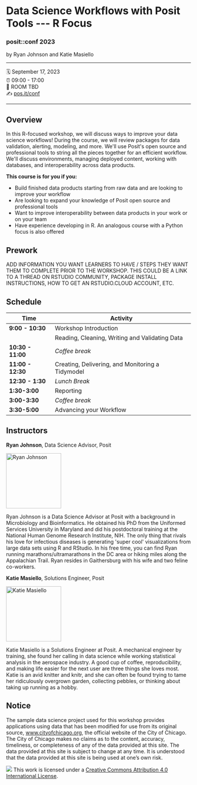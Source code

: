 # Data Science Workflows with Posit Tools --- R Focus

### posit::conf 2023

by Ryan Johnson and Katie Masiello


------------------------------------------------------------------------

:spiral_calendar: September 17, 2023\
:alarm_clock: 09:00 - 17:00\
:hotel: ROOM TBD\
:writing_hand: [pos.it/conf](http://pos.it/conf)

------------------------------------------------------------------------

## Overview

In this R-focused workshop, we will discuss ways to improve your data science workflows! During the course, we will review packages for data validation, alerting, modeling, and more. We'll use Posit's open source and professional tools to string all the pieces together for an efficient workflow. We'll discuss environments, managing deployed content, working with databases, and interoperability across data products.

**This course is for you if you:**

-   Build finished data products starting from raw data and are looking to improve your workflow
-   Are looking to expand your knowledge of Posit open source and professional tools
-   Want to improve interoperability between data products in your work or on your team
-   Have experience developing in R. An analogous course with a Python focus is also offered


## Prework

ADD INFORMATION YOU WANT LEARNERS TO HAVE / STEPS THEY WANT THEM TO COMPLETE PRIOR TO THE WORKSHOP. THIS COULD BE A LINK TO A THREAD ON RSTUDIO COMMUNITY, PACKAGE INSTALL INSTRUCTIONS, HOW TO GET AN RSTUDIO.CLOUD ACCOUNT, ETC.

## Schedule

<!--
## Course Outline

- Workshop Introduction

- Get to know the Instructors

- Get to know the Learners

- Workshop overview and logistics

- Infrastructure set-up

- The Data

- The Workflow Goal

- Reading, Cleaning, Writing and Validating Data

- Databases (best practices and why you should use them)

- Extract-Transform-Load (ETL), data validation, and Pins.

- Creating, Delivering, and Monitoring a Tidymodel

- Tidymodels

- Vetiver

- Reporting

- Shiny & Quarto

- Advancing your Workflow

- Connect API

- Package Development (optional)

-->


| **Time**          | **Activity**                                                |
|-------------------|-------------------------------------------------------------|
| **9:00 - 10:30**  | Workshop Introduction                                       |
|                   | Reading, Cleaning, Writing and Validating Data              |
| **10:30 - 11:00** | *Coffee break*                                              |
| **11:00 - 12:30** | Creating, Delivering, and Monitoring a Tidymodel            |
| **12:30 - 1:30**  | *Lunch Break*                                               |
| **1:30-3:00**     | Reporting                                                   |
| **3:00-3:30**     | *Coffee break*                                              |
| **3:30-5:00**     | Advancing your Workflow                                     |

## Instructors

**Ryan Johnson**, Data Science Advisor, Posit

<img src="https://static.rainfocus.com/posit/positconf23/att/1677178604739001JAiJ/attprofile/ryan-johnson_1677178699411001Jhx9.jpeg" alt="Ryan Johnson" width="150" height="150">

Ryan Johnson is a Data Science Advisor at Posit with a background in Microbiology and Bioinformatics. He obtained his PhD from the Uniformed Services University in Maryland and did his postdoctoral training at the National Human Genome Research Institute, NIH. The only thing that rivals his love for infectious diseases is generating 'super cool' visualizations from large data sets using R and RStudio. In his free time, you can find Ryan running marathons/ultramarathons in the DC area or hiking miles along the Appalachian Trail. Ryan resides in Gaithersburg with his wife and two feline co-workers.

**Katie Masiello**, Solutions Engineer, Posit

<img src="https://static.rainfocus.com/posit/positconf23/att/1677178634814001OIcK/attprofile/katie-masiello_1677178747298001qORW.jpeg" alt="Katie Masiello" width="150" height="150">

Katie Masiello is a Solutions Engineer at Posit. A mechanical engineer by training, she found her calling in data science while working statistical analysis in the aerospace industry. A good cup of coffee, reproducibility, and making life easier for the next user are three things she loves most. Katie is an avid knitter and knitr, and she can often be found trying to tame her ridiculously overgrown garden, collecting pebbles, or thinking about taking up running as a hobby.


## Notice
The sample data science project used for this workshop provides applications using data that has been modified for use from its original source, www.cityofchicago.org, the official website of the City of Chicago. The City of Chicago makes no claims as to the content, accuracy, timeliness, or completeness of any of the data provided at this site. The data provided at this site is subject to change at any time. It is understood that the data provided at this site is being used at one’s own risk.

![](https://i.creativecommons.org/l/by/4.0/88x31.png) This work is licensed under a [Creative Commons Attribution 4.0 International License](https://creativecommons.org/licenses/by/4.0/).
